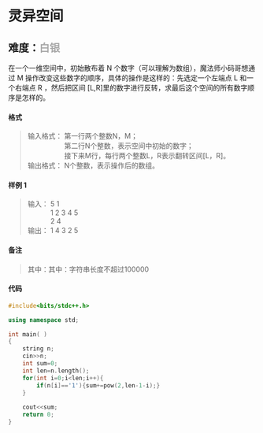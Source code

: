 # <font face ="黑体">灵异空间</font>
## 难度：<font face ="黑体" font color="#A9A9A9">白银</font>

在一个一维空间中，初始散布着 N 个数字（可以理解为数组），魔法师小码哥想通过 M 操作改变这些数字的顺序，具体的操作是这样的：先选定一个左端点 L 和一个右端点 R ，然后把区间 [L,R]里的数字进行反转，求最后这个空间的所有数字顺序是怎样的。

#### 格式
>输入格式：
第一行两个整数N，M；<br>
&emsp;&emsp;&emsp;&emsp;&emsp; 第二行N个整数，表示空间中初始的数字；<br>
&emsp;&emsp;&emsp;&emsp;&emsp; 接下来M行，每行两个整数L，R表示翻转区间[L，R]。
<br>输出格式：
N个整数，表示操作后的数组。

#### 样例 1
>输入：
5 1<br>
&emsp;&emsp;&emsp; 1 2 3 4 5 <br>
&emsp;&emsp;&emsp; 2 4 <br>
输出：
1 4 3 2 5

#### 备注
>其中：其中：字符串长度不超过100000

#### 代码
```C++
#include<bits/stdc++.h> 

using namespace std;

int main( )
{
    string n;
    cin>>n;
    int sum=0;
    int len=n.length();
    for(int i=0;i<len;i++){
        if(n[i]=='1'){sum+=pow(2,len-1-i);}
    }
    
    cout<<sum;
    return 0;
}
```